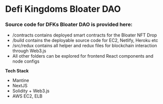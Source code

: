 # Defi Kingdoms Bloater DAO

### Source code for DFKs Bloater DAO is provided here:
- /contracts contains deployed smart contracts for the Bloater NFT Drop
- /build contains the deployable source code for EC2, Netlify, Heroku etc
- /src/redux contains all helper and redux files for blockchain interaction through Web3.js
- All other folders can be explored for frontend React components and node configs

**Tech Stack**
* Mantine
* NextJS
* Solidity + Web3.js
* AWS EC2, ELB
